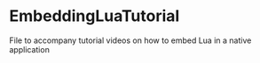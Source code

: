 # EmbeddingLuaTutorial
File to accompany tutorial videos on how to embed Lua in a native application
